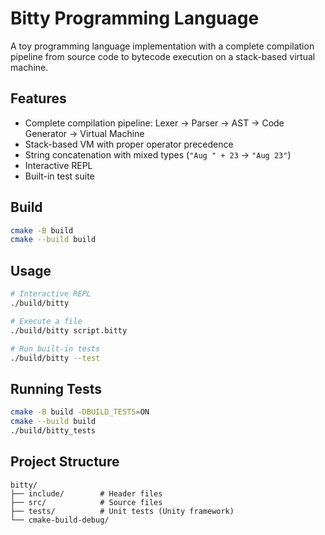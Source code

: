 # Bitty Programming Language

A toy programming language implementation with a complete compilation pipeline from source code to bytecode execution on a stack-based virtual machine.

## Features

- Complete compilation pipeline: Lexer → Parser → AST → Code Generator → Virtual Machine
- Stack-based VM with proper operator precedence
- String concatenation with mixed types (`"Aug " + 23` → `"Aug 23"`)
- Interactive REPL
- Built-in test suite

## Build

```bash
cmake -B build
cmake --build build
```

## Usage

```bash
# Interactive REPL
./build/bitty

# Execute a file
./build/bitty script.bitty

# Run built-in tests
./build/bitty --test
```

## Running Tests

```bash
cmake -B build -DBUILD_TESTS=ON
cmake --build build
./build/bitty_tests
```

## Project Structure

```
bitty/
├── include/        # Header files
├── src/            # Source files
├── tests/          # Unit tests (Unity framework)
└── cmake-build-debug/
```